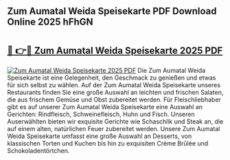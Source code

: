 ## Zum Aumatal Weida Speisekarte PDF Download Online 2025 hFhGN

# <h2><a href="http://gc8aphh.nevu.top/?p=Zum+Aumatal+Weida+Speisekarte">🔗 👉🔴 Zum Aumatal Weida Speisekarte 2025 PDF</a></h2>

[![Zum Aumatal Weida Speisekarte 2025 PDF](https://i.imgur.com/dBaPXMq.png)](http://gc8aphh.nevu.top/?p=Zum+Aumatal+Weida+Speisekarte)
Die Zum Aumatal Weida Speisekarte ist eine Gelegenheit, den Geschmack zu genießen und etwas für sich selbst zu wählen. Auf der Zum Aumatal Weida Speisekarte unseres Restaurants finden Sie eine große Auswahl an leichten und frischen Salaten, die aus frischem Gemüse und Obst zubereitet werden. Für Fleischliebhaber gibt es auf unserer Zum Aumatal Weida Speisekarte eine Auswahl an Gerichten: Rindfleisch, Schweinefleisch, Huhn und Fisch. Unseren Auserwählten bieten wir exquisite Gerichte wie Schaschlik und Steak an, die auf einem alten, natürlichen Feuer zubereitet werden. Unsere Zum Aumatal Weida Speisekarte umfasst eine große Auswahl an Desserts, von klassischen Torten und Kuchen bis hin zu exquisiten Crème Brûlée und Schokoladentörtchen.
